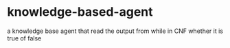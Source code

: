 # knowledge-based-agent
a knowledge base agent that read the output from while in CNF whether it is true of false
